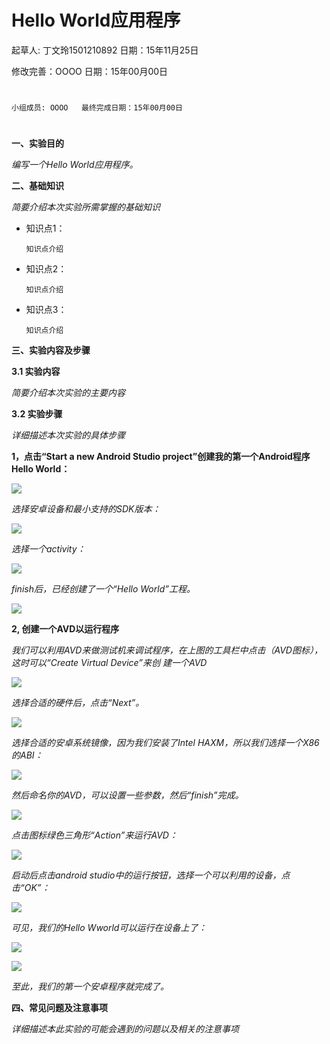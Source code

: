 # Hello World应用程序

起草人: 丁文玲1501210892   日期：15年11月25日

修改完善：OOOO   日期：15年00月00日
# 


    小组成员: OOOO   最终完成日期：15年00月00日
# 

**一、实验目的**

*编写一个Hello World应用程序。*

**二、基础知识**

*简要介绍本次实验所需掌握的基础知识*
   
* 知识点1：

      知识点介绍

* 知识点2：

      知识点介绍


* 知识点3：

      知识点介绍


   

**三、实验内容及步骤**

**3.1 实验内容**

*简要介绍本次实验的主要内容*

**3.2 实验步骤**

*详细描述本次实验的具体步骤*


**1，点击“Start a new Android Studio project”创建我的第一个Android程序Hello World：**



![](图片1.png)

*选择安卓设备和最小支持的SDK版本：*

![](图片2.png)

*选择一个activity：*

![](图片3.png)

*finish后，已经创建了一个“Hello World”工程。*

![](图片4.png)


**2, 创建一个AVD以运行程序**

*我们可以利用AVD来做测试机来调试程序，在上图的工具栏中点击（AVD图标），这时可以“Create Virtual Device”来创
建一个AVD*

![](图片5.png)

*选择合适的硬件后，点击“Next”。*

![](图片6.png)

*选择合适的安卓系统镜像，因为我们安装了Intel HAXM，所以我们选择一个X86的ABI：*

![](图片7.png)

*然后命名你的AVD，可以设置一些参数，然后“finish”完成。*

![](图片8.png)

*点击图标绿色三角形“Action”来运行AVD：*

![](图片9.png)

*启动后点击android studio中的运行按钮，选择一个可以利用的设备，点击“OK”：*

![](图片10.png)

*可见，我们的Hello Wworld可以运行在设备上了：*

![](图片11.png)

![](图片12.png)

*至此，我们的第一个安卓程序就完成了。*

**四、常见问题及注意事项**

*详细描述本此实验的可能会遇到的问题以及相关的注意事项*


